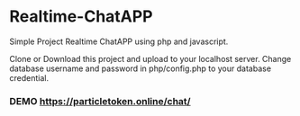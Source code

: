 # Realtime-ChatAPP

Simple Project Realtime ChatAPP using php and javascript.

Clone or Download this project and upload to your localhost server.
Change database username and password in php/config.php to your database credential.

### DEMO https://particletoken.online/chat/
